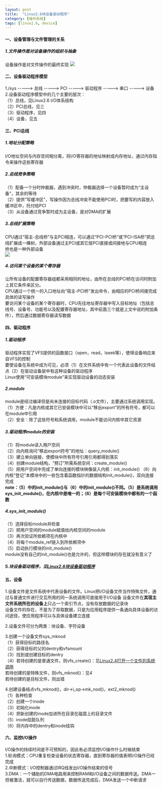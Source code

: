 ```yaml
---
layout: post
title:  "Linux2.6块设备驱动程序"
category: [操作系统]
tags: [linux2.6, device]
---
```


#### 一、设备管理与文件管理的关系
##### 1.文件操作是对设备操作的组织与抽象
设备操作是对文件操作的最终实现
![](http://my.csdn.net/uploads/201206/04/1338815464_4456.gif)

#### 二、设备驱动程序模型
1./sys -----> 总线 -----> PCI -----> 驱动程序 -----> 串口 -----> 设备  
2.设备驱动程序模型中的几个主要的层次：  
（1）总线，见Linux2.6 I/O体系结构  
（2）PCI总线，见三  
（3）驱动程序，见四  
（4）设备，见五  

#### 三、PCI总线
##### 1.地址分配策略
I/O地址空间与内存空间相分离，将I/O寄存器的地址映射成内存地址，通过内存指令来操作这些寄存器

##### 2.总线竞争策略
（1）配备一个分时仲裁器，遇到冲突时，仲裁器选择一个设备暂时成为“主设备”，其余的等待  
（2）提供“写缓冲区”，写操作因为总线冲突不能使用PCI时，把要写的内容放入缓冲区中，托付给PCI  
（3）从设备通过竞争暂时成为主设备，是对DMA的扩展  

##### 3.总线扩展策略
CPU通过“宿主-总线桥”与主PCI相连，可以通过“PCI-PCI桥”或“PCI-ISA桥”把总线扩展成一棵树，外部设备通过主PCI或其它层PCI直接或间接地与CPU相连  
桥也是一种外部设备  
![](http://my.csdn.net/uploads/201206/04/1338815662_5128.gif)

##### 4.访问某个设备的某个寄存器
让所有设备的配置寄存器组都采用相同的地址，由所在总线的PCI桥在访问时附加上其它条件来区分。  
CPU通过一个统一的入口地址向“宿主-PCI桥”发出命令，由相应的PCI桥间接完成具体的读写操作  
要访问某个设备的某个寄存器时，CPU先往地址寄存器中写入目标地址（包括总线号、设备号、功能号以及配置寄存器地址，其中前面三个就是上文中说的附加条件），然后通过数据寄存器读写数据  

#### 四、驱动程序
##### 1.驱动程序
驱动程序实现了VFS提供的函数接口（open，read，lseek等），使得设备响应来自VFS的控制  
要使设备在系统中成为可见，必须（1）在文件系统中有一个代表此设备的文件结点（2）在驱动设备层中有这种设备的驱动程序  
Linux使用“可安装模块module”来实现驱动设备的动态安装  

##### 2.module
module是经过编译但是尚未连接的目标代码（.o文件），主要通过系统调用实现。  
（1）方便：凡是内核或其它已安装模块中可以“移出export”的所有符号，都可以在module中引用  
（2）安全：除了这些符号和系统调用，module不能访问内核中其它资源

##### 3.驱动程序module的安装
（1）将module读入用户空间  
（2）向内核询问“移出export符号”的地址：query_module()  
（3）建立单向链接，使模块中所有符号引用引用都得到落实  
（4）创建module结构，“预订”所需系统空间：create_module()  
（5）把用户空间中完成了单向连接的模块映像装入内核：init_module()
（6）向内核“登记”本模块中的一些包含着函数指针的数据结构init_module()，双向连接完成  
**note：（5）中的init_module()与（6）中的init_module()不同。（5）是系统调用sys_init_module()，在内核中是唯一的；（6）是每个可安装模块中都有的一个函数**

##### 4.sys_init_module()
（1）选择目标module并检查  
（2）把用户空间的module赋值给内核空间的module  
（3）再次验证所依赖项在内核中  
（4）将每个module_ref链入到所依赖项中  
（5）启动执行模块的init_module()  
module没有自己的init_module()也是允许的，但这样模块的存在就没有意义了  

##### 5.块设备驱动程序，见[Linux2.6块设备驱动程序](http://blog.csdn.net/mishifangxiangdefeng/article/details/7641045)

#### 五、设备
1.设备文件是文件系统中代表设备的文件。Linux把I/O设备文件当作特殊文件，通过与普通文件进行交互所用的同一系统调用可直接用于I/O设备
设备文件在**其宿主文件系统所在的设备上**只占一个索引节点，没有存放数据的记录块   
设备文件的存在，不是为了存取数据，只是为应用程序提供一条通向具体设备的访问途径，使应用程序可以与具体设备建立连接  

2.设备文件可分为两类：块设备、字符设备  

3.创建一个设备文件sys_mknod  
（1）获得目标的路径名  
（2）获得目标的父的dentry和vfsmount  
（3）找到或创建目标的dentry  
（4）若待创建的是普通文件，则vfs_create()：见[Linux2.4打开一个文件的系统调用](http://blog.csdn.net/mishifangxiangdefeng/article/details/7585610)  
若待创建的是特殊文件，则vfs_mknod()：见4  
若待创建的是目标文件，则出错  

4.创建设备结点vfs_mknod()，dir->i_op->mk_nod()，ext2_mknod()  
（1）各种检查  
（2）创建一个inode  
（3）初始化inode  
（4）把新创建的inode加进所在目录在磁盘上的目录文件  
（5）inode挂脏队列  
（6）将内存中的dentry和inode挂钩  

#### 六、监控I/O操作
I/O操作的持续时间是不可预知的，因此有必须监控I/O操作什么时候结束  
1.轮询模式：CPU重复检查设备的状态寄存器，直到寄存器的值表明I/O操作已经完成  
2.中断模式：I/O控制器通过IRQ线发出I/O操作结束的信号  
3.DMA：一个辅助的DMA电路用来控制RAM和I/O设备之间的数据传送。DMA一但被激活，就可以自行传送数据，数据传送完成后，DMA发送一个中断请求  
